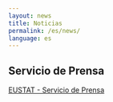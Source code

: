 ```yaml
---
layout: news
title: Noticias
permalink: /es/news/
language: es
---
```


Servicio de Prensa
------------------

[EUSTAT - Servicio de Prensa](https://www.eustat.eus/notas_c.html)
